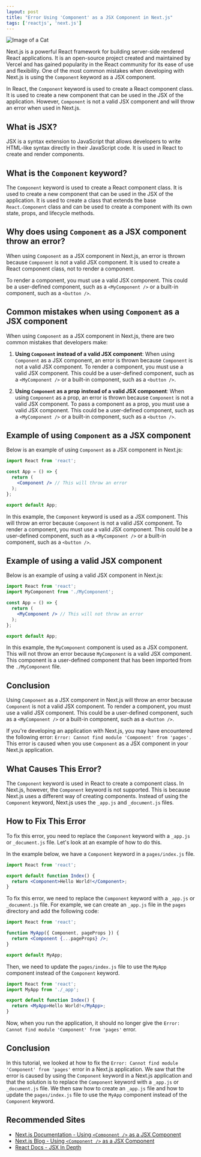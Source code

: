 ```yaml
---
layout: post
title: "Error Using 'Component' as a JSX Component in Next.js"
tags: ['reactjs', 'next.js']
---
```


![Image of a Cat](http://source.unsplash.com/1600x900/?cat)

Next.js is a powerful React framework for building server-side rendered React applications. It is an open-source project created and maintained by Vercel and has gained popularity in the React community for its ease of use and flexibility. One of the most common mistakes when developing with Next.js is using the `Component` keyword as a JSX component.

In React, the `Component` keyword is used to create a React component class. It is used to create a new component that can be used in the JSX of the application. However, `Component` is not a valid JSX component and will throw an error when used in Next.js.

## What is JSX?

JSX is a syntax extension to JavaScript that allows developers to write HTML-like syntax directly in their JavaScript code. It is used in React to create and render components.

## What is the `Component` keyword?

The `Component` keyword is used to create a React component class. It is used to create a new component that can be used in the JSX of the application. It is used to create a class that extends the base `React.Component` class and can be used to create a component with its own state, props, and lifecycle methods.

## Why does using `Component` as a JSX component throw an error?

When using `Component` as a JSX component in Next.js, an error is thrown because `Component` is not a valid JSX component. It is used to create a React component class, not to render a component.

To render a component, you must use a valid JSX component. This could be a user-defined component, such as a `<MyComponent />` or a built-in component, such as a `<button />`.

## Common mistakes when using `Component` as a JSX component

When using `Component` as a JSX component in Next.js, there are two common mistakes that developers make:

1. **Using `Component` instead of a valid JSX component**: When using `Component` as a JSX component, an error is thrown because `Component` is not a valid JSX component. To render a component, you must use a valid JSX component. This could be a user-defined component, such as a `<MyComponent />` or a built-in component, such as a `<button />`.

2. **Using `Component` as a prop instead of a valid JSX component**: When using `Component` as a prop, an error is thrown because `Component` is not a valid JSX component. To pass a component as a prop, you must use a valid JSX component. This could be a user-defined component, such as a `<MyComponent />` or a built-in component, such as a `<button />`.

## Example of using `Component` as a JSX component

Below is an example of using `Component` as a JSX component in Next.js:

```jsx
import React from 'react';

const App = () => {
  return (
    <Component /> // This will throw an error
  );
};

export default App;
```

In this example, the `Component` keyword is used as a JSX component. This will throw an error because `Component` is not a valid JSX component. To render a component, you must use a valid JSX component. This could be a user-defined component, such as a `<MyComponent />` or a built-in component, such as a `<button />`.

## Example of using a valid JSX component

Below is an example of using a valid JSX component in Next.js:

```jsx
import React from 'react';
import MyComponent from './MyComponent';

const App = () => {
  return (
    <MyComponent /> // This will not throw an error
  );
};

export default App;
```

In this example, the `MyComponent` component is used as a JSX component. This will not throw an error because `MyComponent` is a valid JSX component. This component is a user-defined component that has been imported from the `./MyComponent` file.

## Conclusion

Using `Component` as a JSX component in Next.js will throw an error because `Component` is not a valid JSX component. To render a component, you must use a valid JSX component. This could be a user-defined component, such as a `<MyComponent />` or a built-in component, such as a `<button />`.

If you're developing an application with Next.js, you may have encountered the following error: `Error: Cannot find module 'Component' from 'pages'.` This error is caused when you use `Component` as a JSX component in your Next.js application.

## What Causes This Error?

The `Component` keyword is used in React to create a component class. In Next.js, however, the `Component` keyword is not supported. This is because Next.js uses a different way of creating components. Instead of using the `Component` keyword, Next.js uses the `_app.js` and `_document.js` files.

## How to Fix This Error

To fix this error, you need to replace the `Component` keyword with a `_app.js` or `_document.js` file. Let's look at an example of how to do this.

In the example below, we have a `Component` keyword in a `pages/index.js` file.

```jsx
import React from 'react';

export default function Index() {
  return <Component>Hello World!</Component>;
}
```

To fix this error, we need to replace the `Component` keyword with a `_app.js` or `_document.js` file. For example, we can create an `_app.js` file in the `pages` directory and add the following code:

```jsx
import React from 'react';

function MyApp({ Component, pageProps }) {
  return <Component {...pageProps} />;
}

export default MyApp;
```

Then, we need to update the `pages/index.js` file to use the `MyApp` component instead of the `Component` keyword.

```jsx
import React from 'react';
import MyApp from './_app';

export default function Index() {
  return <MyApp>Hello World!</MyApp>;
}
```

Now, when you run the application, it should no longer give the `Error: Cannot find module 'Component' from 'pages'` error.

## Conclusion

In this tutorial, we looked at how to fix the `Error: Cannot find module 'Component' from 'pages'` error in a Next.js application. We saw that the error is caused by using the `Component` keyword in a Next.js application and that the solution is to replace the `Component` keyword with a `_app.js` or `_document.js` file. We then saw how to create an `_app.js` file and how to update the `pages/index.js` file to use the `MyApp` component instead of the `Component` keyword.
## Recommended Sites

- [Next.js Documentation - Using `<Component />` as a JSX Component](https://nextjs.org/docs/basic-features/built-in-css-support#using-component-as-a-jsx-component)
- [Next.js Blog - Using `<Component />` as a JSX Component](https://nextjs.org/blog/next-9-5#using-component-as-a-jsx-component)
- [React Docs - JSX In Depth](https://reactjs.org/docs/jsx-in-depth.html)